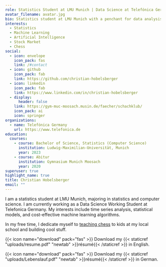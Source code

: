 ```yaml
---
role: Statistics Student at LMU Munich | Data Science at Telefónica Germany
avatar_filename: avatar.jpg
bio: Statistics student at LMU Munich with a penchant for data analysis and chess!
interests:
  - Statistics
  - Machine Learning
  - Artificial Intelligence
  - Stock Market
  - Chess
social:
  - icon: envelope
    icon_pack: fas
    link: /#contact
  - icon: github
    icon_pack: fab
    link: https://github.com/christian-hobelsberger
  - icon: linkedin
    icon_pack: fab
    link: https://www.linkedin.com/in/christian-hobelsberger
  - display:
      header: false
    link: https://gym-muc-moosach.musin.de/faecher/schachklub/
    icon_pack: ai
    icon: springer
organizations:
  - name: Telefónica Germany
    url: https://www.telefonica.de
education:
  courses:
    - course: Bachelor of Science, Statistics (Computer Science)
      institution: Ludwig-Maximilian-Universität, Munich
      year: 2023
    - course: Abitur
      institution: Gymnasium Munich Moosach
      year: 2020
superuser: true
highlight_name: true
title: Christian Hobelsberger
email: ""
---
```

I am a statistics student at LMU Munich, majoring in statistics and computer science. I am currently working as a Data Science Working Student at Telefonica Germany. My interests include time series analysis, statistical models, and cost-effective machine learning algorithms.

In my free time, I dedicate myself to [teaching chess](https://gym-muc-moosach.musin.de/faecher/schachklub/) to kids at my local school and building cool stuff.

{{< icon name="download" pack="fas" >}} Download my {{< staticref "uploads/resume.pdf" "newtab" >}}résumé{{< /staticref >}} in English.

{{< icon name="download" pack="fas" >}} Download my {{< staticref "uploads/Lebenslauf.pdf" "newtab" >}}résumé{{< /staticref >}} in German.